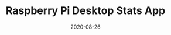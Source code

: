 ---
layout: default
short-title: Kivy Tasks App
title: Raspberry Pi Desktop Stats App
modal-id: 3
date: 2020-08-26
img: blur_code.png
alt: image-alt
icon: fa-tasks
project-date: April 2021
description: A small app that uses python and Kivy. Syncs with Microsoft ToDo as well as gmail and weather.com for information. Designed to run on a 3.5" touch screen for the raspberry pi.
---